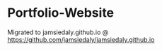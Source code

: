 # Portfolio-Website
Migrated to jamsiedaly.github.io @ https://github.com/jamsiedaly/jamsiedaly.github.io
